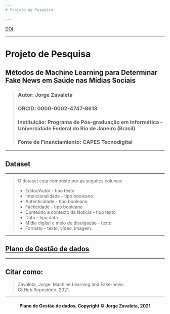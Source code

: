 ```yaml
---
# Projeto de Pesquisa

---
```

[DOI](aqui)

---
# Projeto de Pesquisa
## Métodos de Machine Learning para Determinar Fake News em Saúde nas Mídias Sociais
> ### Autor: Jorge Zavaleta
> ### ORCID: 0000-0002-4747-8613
> ### Instituição: Programa de Pós-graduação em Informática - Universidade Federal do Rio de Janeiro (Brasil)
> ### Fonte de Financiamiento: CAPES Tecnodigital

---
## Dataset
---
> O dataset esta composto por as seguites colunas:
> - Editor/Autor - tipo texto
> - Intencionalidade - tipo booleano
> - Autenticidade - tipo booleano
> - Facticidade - tipo booleano
> - Conteúdo e contexto da Noticia - tipo texto
> - Data - tipo data
> - Mídia digital e meio de divulgação - texto
> - Formato - texto, vídeo, imagem.

---
## [Plano de Gestão de dados](pgd.md)

---
## Citar como:
> Zavaleta, Jorge. Machine Learning and Fake-news. GitHub:Repostório. 2021
> 

---
#### <center>Plano de Gestão de dados,  Copyright &copy;  Jorge Zavaleta, 2021</center>